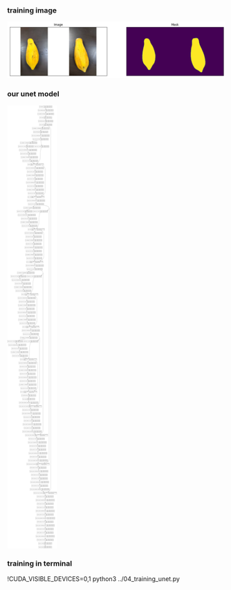 ### training image
![Alt text](https://github.com/jack155861/papaya_image_classification/blob/main/04_unet_training/04_01.png)

### our unet model
![Alt text](unet_model.png)

### training in terminal
!CUDA_VISIBLE_DEVICES=0,1 python3 ../04_training_unet.py
